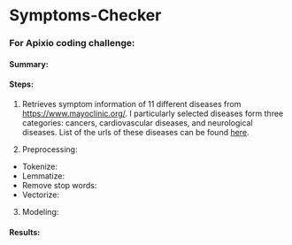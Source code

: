 # Symptoms-Checker

### For Apixio coding challenge:

#### Summary: 

#### Steps:

1. Retrieves symptom information of 11 different diseases from https://www.mayoclinic.org/. I particularly selected diseases form three categories: cancers, cardiovascular diseases, and neurological diseases. 
List of the urls of these diseases can be found [here](https://github.com/gogowenzhang/Symptoms-Checker/blob/master/src/main/resources/urls.csv). 

2. Preprocessing:
  * Tokenize: 
  * Lemmatize:
  * Remove stop words:
  * Vectorize:

3. Modeling:


#### Results: 


